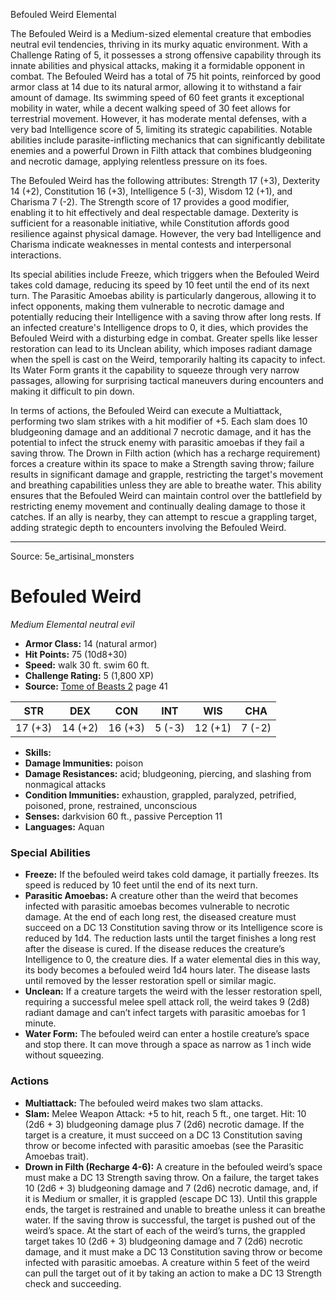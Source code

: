 <MonsterName/>Befouled Weird</MonsterName>
<CreatureType/>Elemental</CreatureType>

<summary>The Befouled Weird is a Medium-sized elemental creature that embodies neutral evil tendencies, thriving in its murky aquatic environment. With a Challenge Rating of 5, it possesses a strong offensive capability through its innate abilities and physical attacks, making it a formidable opponent in combat. The Befouled Weird has a total of 75 hit points, reinforced by good armor class at 14 due to its natural armor, allowing it to withstand a fair amount of damage. Its swimming speed of 60 feet grants it exceptional mobility in water, while a decent walking speed of 30 feet allows for terrestrial movement. However, it has moderate mental defenses, with a very bad Intelligence score of 5, limiting its strategic capabilities. Notable abilities include parasite-inflicting mechanics that can significantly debilitate enemies and a powerful Drown in Filth attack that combines bludgeoning and necrotic damage, applying relentless pressure on its foes.</summary>

<detail>

The Befouled Weird has the following attributes: Strength 17 (+3), Dexterity 14 (+2), Constitution 16 (+3), Intelligence 5 (-3), Wisdom 12 (+1), and Charisma 7 (-2). The Strength score of 17 provides a good modifier, enabling it to hit effectively and deal respectable damage. Dexterity is sufficient for a reasonable initiative, while Constitution affords good resilience against physical damage. However, the very bad Intelligence and Charisma indicate weaknesses in mental contests and interpersonal interactions.

Its special abilities include Freeze, which triggers when the Befouled Weird takes cold damage, reducing its speed by 10 feet until the end of its next turn. The Parasitic Amoebas ability is particularly dangerous, allowing it to infect opponents, making them vulnerable to necrotic damage and potentially reducing their Intelligence with a saving throw after long rests. If an infected creature's Intelligence drops to 0, it dies, which provides the Befouled Weird with a disturbing edge in combat. Greater spells like lesser restoration can lead to its Unclean ability, which imposes radiant damage when the spell is cast on the Weird, temporarily halting its capacity to infect. Its Water Form grants it the capability to squeeze through very narrow passages, allowing for surprising tactical maneuvers during encounters and making it difficult to pin down.

In terms of actions, the Befouled Weird can execute a Multiattack, performing two slam strikes with a hit modifier of +5. Each slam does 10 bludgeoning damage and an additional 7 necrotic damage, and it has the potential to infect the struck enemy with parasitic amoebas if they fail a saving throw. The Drown in Filth action (which has a recharge requirement) forces a creature within its space to make a Strength saving throw; failure results in significant damage and grapple, restricting the target's movement and breathing capabilities unless they are able to breathe water. This ability ensures that the Befouled Weird can maintain control over the battlefield by restricting enemy movement and continually dealing damage to those it catches. If an ally is nearby, they can attempt to rescue a grappling target, adding strategic depth to encounters involving the Befouled Weird.</detail>



---

Source: 5e_artisinal_monsters

# Befouled Weird

*Medium* *Elemental* *neutral evil*

- **Armor Class:** 14 (natural armor)
- **Hit Points:** 75 (10d8+30)
- **Speed:** walk 30 ft. swim 60 ft.
- **Challenge Rating:** 5 (1,800 XP)
- **Source:** [Tome of Beasts 2](https://koboldpress.com/kpstore/product/tome-of-beasts-2-for-5th-edition) page 41

| STR | DEX | CON | INT | WIS | CHA |
| --- | --- | --- | --- | --- | --- |
| 17 (+3) | 14 (+2) | 16 (+3) | 5 (-3) | 12 (+1) | 7 (-2) |

- **Skills:** 
- **Damage Immunities:** poison
- **Damage Resistances:** acid; bludgeoning, piercing, and slashing from nonmagical attacks
- **Condition Immunities:** exhaustion, grappled, paralyzed, petrified, poisoned, prone, restrained, unconscious
- **Senses:** darkvision 60 ft., passive Perception 11
- **Languages:** Aquan

### Special Abilities

- **Freeze:** If the befouled weird takes cold damage, it partially freezes. Its speed is reduced by 10 feet until the end of its next turn.
- **Parasitic Amoebas:** A creature other than the weird that becomes infected with parasitic amoebas becomes vulnerable to necrotic damage. At the end of each long rest, the diseased creature must succeed on a DC 13 Constitution saving throw or its Intelligence score is reduced by 1d4. The reduction lasts until the target finishes a long rest after the disease is cured. If the disease reduces the creature’s Intelligence to 0, the creature dies. If a water elemental dies in this way, its body becomes a befouled weird 1d4 hours later. The disease lasts until removed by the lesser restoration spell or similar magic.
- **Unclean:** If a creature targets the weird with the lesser restoration spell, requiring a successful melee spell attack roll, the weird takes 9 (2d8) radiant damage and can’t infect targets with parasitic amoebas for 1 minute.
- **Water Form:** The befouled weird can enter a hostile creature’s space and stop there. It can move through a space as narrow as 1 inch wide without squeezing.

### Actions

- **Multiattack:** The befouled weird makes two slam attacks.
- **Slam:** Melee Weapon Attack: +5 to hit, reach 5 ft., one target. Hit: 10 (2d6 + 3) bludgeoning damage plus 7 (2d6) necrotic damage. If the target is a creature, it must succeed on a DC 13 Constitution saving throw or become infected with parasitic amoebas (see the Parasitic Amoebas trait).
- **Drown in Filth (Recharge 4-6):** A creature in the befouled weird’s space must make a DC 13 Strength saving throw. On a failure, the target takes 10 (2d6 + 3) bludgeoning damage and 7 (2d6) necrotic damage, and, if it is Medium or smaller, it is grappled (escape DC 13). Until this grapple ends, the target is restrained and unable to breathe unless it can breathe water. If the saving throw is successful, the target is pushed out of the weird’s space. At the start of each of the weird’s turns, the grappled target takes 10 (2d6 + 3) bludgeoning damage and 7 (2d6) necrotic damage, and it must make a DC 13 Constitution saving throw or become infected with parasitic amoebas. A creature within 5 feet of the weird can pull the target out of it by taking an action to make a DC 13 Strength check and succeeding.




